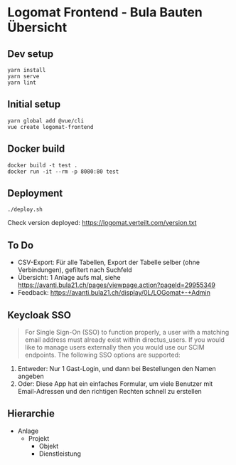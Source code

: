 # Logomat Frontend - Bula Bauten Übersicht

## Dev setup

    yarn install
    yarn serve
    yarn lint

## Initial setup

    yarn global add @vue/cli
    vue create logomat-frontend

## Docker build

    docker build -t test .
    docker run -it --rm -p 8080:80 test

## Deployment

    ./deploy.sh

Check version deployed: <https://logomat.verteilt.com/version.txt>

## To Do

* CSV-Export: Für alle Tabellen, Export der Tabelle selber (ohne Verbindungen), gefiltert nach Suchfeld
* Übersicht: 1 Anlage aufs mal, siehe <https://avanti.bula21.ch/pages/viewpage.action?pageId=29955349>
* Feedback: <https://avanti.bula21.ch/display/0L/LOGomat+-+Admin>

## Keycloak SSO

> For Single Sign-On (SSO) to function properly, a user with a matching email address must already exist within directus_users. If you would like to manage users externally then you would use our SCIM endpoints. The following SSO options are supported:

1. Entweder: Nur 1 Gast-Login, und dann bei Bestellungen den Namen angeben
2. Oder: Diese App hat ein einfaches Formular, um viele Benutzer mit Email-Adressen und den richtigen Rechten schnell zu erstellen

## Hierarchie

* Anlage
  * Projekt
    * Objekt
    * Dienstleistung

